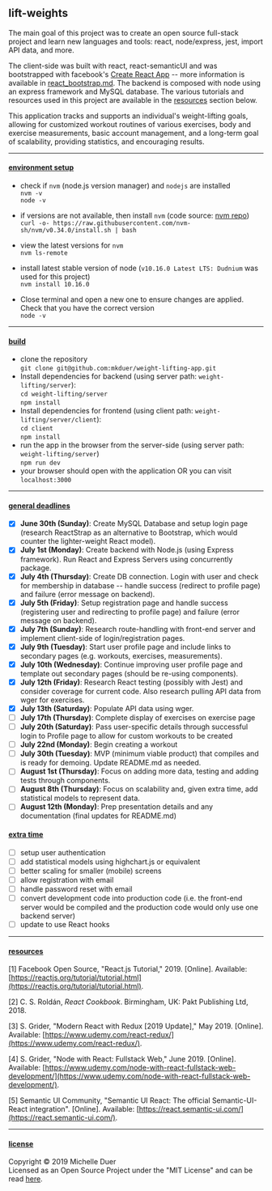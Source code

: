 ## **lift**-weights
The main goal of this project was to create an open source full-stack project and learn new languages and tools: react, node/express, jest, import API data, and more.

The client-side was built with react, react-semanticUI and was bootstrapped with facebook's [Create React App](https://github.com/facebook/create-react-app) -- more information is available in [react\_bootstrap.md](/server/client/react_bootstrap.md). The backend is composed with node using an express framework and MySQL database. The various tutorials and resources used in this project are available in the [resources](#resources) section below.

This application tracks and supports an individual's weight-lifting goals, allowing for customized workout routines of various exercises, body and exercise measurements, basic account management, and a long-term goal of scalability, providing statistics, and encouraging results.



---

#### [environment setup](#setup)

* check if `nvm` (node.js version manager) and `nodejs` are installed  
`nvm -v`  
`node -v`  

* if versions are not available, then install `nvm` (code source: [nvm repo](https://github.com/nvm-sh/nvm))   
`curl -o- https://raw.githubusercontent.com/nvm-sh/nvm/v0.34.0/install.sh | bash`  

* view the latest versions for `nvm `  
`nvm ls-remote`  

* install latest stable version of node (`v10.16.0 Latest LTS: Dudnium` was used for this project)  
`nvm install 10.16.0 ` 

* Close terminal and open a new one to ensure changes are applied. Check that you have the correct version  
`node -v  `

---

#### [build](#build)

* clone the repository   
`git clone git@github.com:mkduer/weight-lifting-app.git ` 
* Install dependencies for backend (using server path: `weight-lifting/server`):  
  `cd weight-lifting/server `  
  `npm install`
* Install dependencies for frontend (using client path: `weight-lifting/server/client`):  
  `cd client `  
  `npm install`
* run the app in the browser from the server-side (using server path: `weight-lifting/server`)  
  `npm run dev`  
* your browser should open with the application OR you can visit `localhost:3000`

---

#### [general deadlines](#deadlines)

- [x] **June 30th (Sunday)**: Create MySQL Database and setup login page (research ReactStrap as an alternative to Bootstrap, which would counter the lighter-weight React model).
- [x] **July 1st (Monday)**: Create backend with Node.js (using Express framework). Run React and Express Servers using concurrently package.
- [x] **July 4th (Thursday)**: Create DB connection. Login with user and check for membership in database -- handle success (redirect to profile page) and failure (error message on backend). 
- [x] **July 5th (Friday)**: Setup registration page and handle success (registering user and redirecting to profile page) and failure (error message on backend).
- [x] **July 7th (Sunday)**: Research route-handling with front-end server and implement client-side of login/registration pages.
- [x] **July 9th (Tuesday)**: Start user profile page and include links to secondary pages (e.g. workouts, exercises, measurements).
- [x] **July 10th (Wednesday)**: Continue improving user profile page and template out secondary pages (should be re-using components).
- [x] **July 12th (Friday)**: Research React testing (possibly with Jest) and consider coverage for current code. Also research pulling API data from wger for exercises.
- [x] **July 13th (Saturday)**: Populate API data using wger.
- [ ] **July 17th (Thursday)**: Complete display of exercises on exercise page
- [ ] **July 20th (Saturday)**: Pass user-specific details through successful login to Profile page to allow for custom workouts to be created
- [ ] **July 22nd (Monday)**: Begin creating a workout	
- [ ] **July 30th (Tuesday)**: MVP (minimum viable product) that compiles and is ready for demoing. Update README.md as needed.
- [ ] **August 1st (Thursday)**: Focus on adding more data, testing and adding tests through components. 
- [ ] **August 8th (Thursday)**: Focus on scalability and, given extra time, add statistical models to represent data.
- [ ] **August 12th (Monday)**: Prep presentation details and any documentation (final updates for README.md)

#### [extra time](#extras)
- [ ] setup user authentication
- [ ] add statistical models using highchart.js or equivalent
- [ ] better scaling for smaller (mobile) screens
- [ ] allow registration with email 
- [ ] handle password reset with email
- [ ] convert development code into production code (i.e. the front-end server would be compiled and the production code would only use one backend server)
- [ ] update to use React hooks
---

#### [resources](#resources)

[1] Facebook Open Source, "React.js Tutorial," 2019. [Online]. Available: [https://reactjs.org/tutorial/tutorial.html](https://reactjs.org/tutorial/tutorial.html).  

[2] C. S. Roldán, *React Cookbook*. Birmingham, UK: Pakt Publishing Ltd, 2018.  

[3] S. Grider, "Modern React with Redux [2019 Update]," May 2019. [Online]. Available: [https://www.udemy.com/react-redux/](https://www.udemy.com/react-redux/).  

[4] S. Grider, "Node with React: Fullstack Web," June 2019. [Online]. Available: [https://www.udemy.com/node-with-react-fullstack-web-development/](https://www.udemy.com/node-with-react-fullstack-web-development/).  

[5] Semantic UI Community, "Semantic UI React: The official Semantic-UI-React integration". [Online]. Available: [https://react.semantic-ui.com/](https://react.semantic-ui.com/).

---

#### [license](#license)

Copyright © 2019 Michelle Duer  
Licensed as an Open Source Project under the "MIT License" and can be read [here](LICENSE-MIT).